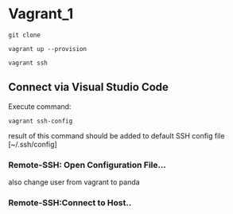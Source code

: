 # Vagrant_1
```console
git clone

vagrant up --provision

vagrant ssh
```

## Connect via Visual Studio Code
Execute command:

```console
vagrant ssh-config
```
result of this command should be added to default SSH config file
[~/.ssh/config]
### Remote-SSH: Open Configuration File…
also change user from vagrant to panda
### Remote-SSH:Connect to Host..
